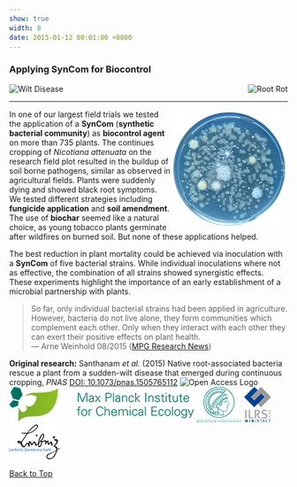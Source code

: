 ```yaml
---
show: true
width: 8
date: 2015-01-12 00:01:00 +0800
---
```

<div class="p-4">
    <h3 id="SynCom">Applying SynCom for Biocontrol</h3>
     <div style="display: flex; flex-wrap: wrap; justify-content: space-between; gap: 1px;">
       <img data-src="{{ 'assets/images/photos/588694.jpg' | relative_url }}" alt="Wilt Disease" class="lazy rounded frame-img" 
           src="{{ '/assets/images/empty_300x200.png' | relative_url }}" data-toggle="tooltip" data-placement="top" title="Wilt Disease">
       <img data-src="{{ 'assets/images/photos/IMG_6443m.jpg' | relative_url }}" alt="Root Rot" class="lazy rounded frame-img" 
           src="{{ '/assets/images/empty_300x200.png' | relative_url }}" data-toggle="tooltip" data-placement="top" title="Root Rot">
          </div>
  <hr />
 <img src="assets/images/photos/plate_300.png" 
         alt="Microbial Community" 
         class="lazy rounded" 
         style="float: right; width: 40%; height: auto; margin: 5px;"
         data-toggle="tooltip" data-placement="top" title="Endophytic Bacteria From Roots">     
<p>
     In one of our largest field trials we tested the application of a <b>SynCom</b> (<b>synthetic bacterial community</b>) as <b>biocontrol agent</b> on more than 735 plants. The continues cropping of <i>Nicotiana attenuata</i> on the research field plot resulted in the buildup of soil borne pathogens, similar as observed in agricultural fields. Plants were suddenly dying and showed black root symptoms. We tested different strategies including <b>fungicide application</b> and <b>soil amendment</b>. The use of <b>biochar</b> seemed like a natural choice, as young tobacco plants germinate after wildfires on burned soil. But none of these applications helped. </p>
        <p>
     The best reduction in plant mortality could be achieved via inoculation with a <b>SynCom</b> of five bacterial strains. While individual inoculations where not as effective, the combination of all strains showed synergistic effects. These experiments highlight the importance of an early establishment of a microbial partnership with plants.
</p>
<blockquote cite="https://www.mpg.de/9373626/bacteria-tabacco-root-disease">
So far, only individual bacterial strains had been applied in agriculture. However, bacteria do not live alone, they form communities which complement each other. Only when they interact with each other they can exert their positive effects on plant health. 
    <footer>— Arne Weinhold 08/2015 (<a href="https://www.mpg.de/9373626/bacteria-tabacco-root-disease" class="external" target="_blank" rel="noopener noreferrer">MPG Research News</a>)</footer>
</blockquote>
     <div class="card bg-light mb-3">
 <strong>Original research:</strong>
Santhanam <i>et al.</i> (2015) Native root-associated bacteria rescue a plant from a sudden-wilt disease that emerged during continuous cropping, <i>PNAS</i> <a href="https://doi.org/10.1073/pnas.1505765112" class="external" target="_blank" rel="noopener noreferrer">DOI: 10.1073/pnas.1505765112</a> 
      <img src="{{ '/assets/logo/Open_Access_logo_PLoS_transparent.svg' | relative_url }}" 
     alt="Open Access Logo" 
     height="16"><br> 
  <div style="display: flex; flex-direction: column; gap: 5px;">
<div style="display: flex; gap: 10px; align-items: center;">
        <span class="__dimensions_badge_embed__" 
              data-doi="10.1073/pnas.1505765112" 
              data-style="small_rectangle">
        </span>
        <div class='altmetric-embed' 
             data-badge-popover='bottom' 
             data-doi='10.1073/pnas.1505765112'>
        </div>
        <a href="https://plu.mx/plum/a/?doi=10.1073/pnas.1505765112" 
           class="plumx-plum-print-popup" 
           data-popup="bottom" 
           data-theme="liberty" 
           data-badge="false" 
           data-size="small">
        </a>
    </div>
  </div> </div>
    <img src="/assets/logo/logo64_ICE.png" alt="ICE Logo" class="img-fluid logo-img">
     <img src="/assets/logo/logo64_minerva.png" alt="JSMC Logo" class="img-fluid logo-img"> 
     <img src="/assets/logo/logo64_ILRSMIB.png" alt="ILRS Logo" class="img-fluid logo-img">
    <img src="/assets/logo/logo64_Leip.png" alt="Leibniz Logo" class="rounded-sm img-fluid logo-img">
 <p><a href="#top">Back to Top <i class="fas fa-angle-double-up"></i></a></p>
</div>

